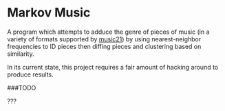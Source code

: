# Markov Music
A program which attempts to adduce the genre of pieces of music
(in a variety of formats supported by
[music21](https://github.com/kroger/music21)) by using
nearest-neighbor frequencies to ID pieces then diffing pieces
and clustering based on similarity.

In its current state, this project requires a fair amount of
hacking around to produce results.

###TODO

???
